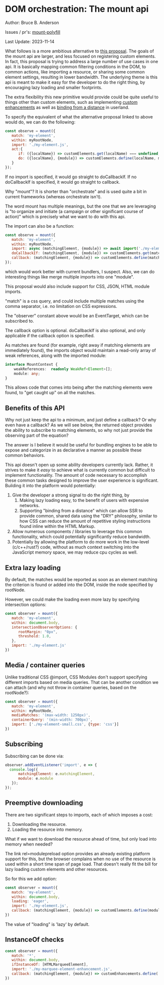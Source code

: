 # DOM orchestration: The mount api

Author:  Bruce B. Anderson

Issues / pr's:  [mount-polyfill](https://github.com/bahrus/mount-polyfill)

Last Update: 2023-11-14

What follows is a more ambitious alternative to [this proposal](https://github.com/w3c/webcomponents/issues/782).  The goals of the mount api are larger, and less focused on registering custom elements.  In fact, this proposal is trying to address a large number of use cases in one api.  It is basically mapping common filtering conditions in the DOM, to common actions, like importing a resource, or sharing some common element settings, resulting in lower bandwidth.  The underlying theme is this api is meant to make it easy for the developer to do the right thing, by encouraging lazy loading and smaller footprints. 

The extra flexibility this new primitive would provide could be quite useful to things other than custom elements, such as implementing [custom enhancements](https://github.com/WICG/webcomponents/issues/1000) as well as [binding from a distance](https://github.com/WICG/webcomponents/issues/1035#issuecomment-1806393525) in userland.

To specify the equivalent of what the alternative proposal linked to above would do, we can do the following:

```JavaScript
const observe = mount({
   match: 'my-element',
   within: myRootNode,
   import: './my-element.js',
   act:{
      if: ({localName}) => customElements.get(localName) === undefined,
      do: ({localName}, {module}) => customElements.define(localName, module.MyElement)
   }
});
```

If no import is specified, it would go straight to doCallbackIf.  If no doCallbackIf is specified, it would go straight to callback.

Why "mount"?  It is shorter than "orchestrate" and is used quite a bit in current frameworks (whereas orchestrate isn't).

The word mount has multiple meanings, but the one that we are leveraging is "to organize and initiate (a campaign or other significant course of action)" which is precisely what we want to do with this api.

The import can also be a function:

```JavaScript
const observe = mount({
   match: 'my-element',
   within: myRootNode,
   import: async (matchingElement, {module}) => await import('./my-element.js'),
   doCallbackIf: (matchingElement, {module}) => customElements.get(matchingElement.localName) === undefined,
   callback: (matchingElement, {module}) => customElements.define(matchingElement.localName, module.MyElement)
});
```

which would work better with current bundlers, I suspect.  Also, we can do interesting things like merge multiple imports into one "module".

This proposal would also include support for CSS, JSON, HTML module imports.  

"match" is a css query, and could include multiple matches using the comma separator, i.e. no limitation on CSS expressions.

The "observer" constant above would be an EventTarget, which can be subscribed to.

The callback option is optional.  doCallbackIf is also optional, and only applicable if the callback option is specified.

As matches are found (for example, right away if matching elements are immediately found), the imports object would maintain a read-only array of weak references, along with the imported module:

```TypeScript
interface MountContext {
    weakReferences:  readonly WeakRef<Element>[];
    module: any;
}
```

This allows code that comes into being after the matching elements were found, to "get caught up" on all the matches.

## Benefits of this API

Why not just keep the api to a minimum, and just define a callback?  Or why even have a callback?  As we will see below, the returned object provides the ability to subscribe to matching elements, so why not just provide the observing part of the equation?

The answer is I believe it would be useful for bundling engines to be able to expose and categorize in as declarative a manner as possible these common behaviors.

This api doesn't open up some ability developers currently lack.  Rather, it strives to make it *easy* to achieve what is currently common but difficult to implement functionality.  The amount of code necessary to accomplish these common tasks designed to improve the user experience is significant.  Building it into the platform would potentially:

1.  Give the developer a strong signal to do the right thing, by 
    1.  Making lazy loading easy, to the benefit of users with expensive networks.
    2.  Supporting "binding from a distance" which can allow SSR to provide common, shared data using the "DRY" philosophy, similar to how CSS can reduce the amount of repetitive styling instructions found inline within the HTML Markup.
2.  Allow numerous components / libraries to leverage this common functionality, which could potentially significantly reduce bandwidth.
3.  Potentially by allowing the platform to do more work in the low-level (c/c++/rust?) code, without as much context switching into the JavaScript memory space, we may reduce cpu cycles as well.  

##  Extra lazy loading

By default, the matches would be reported as soon as an element matching the criterion is found or added into the DOM, inside the node specified by rootNode.

However, we could make the loading even more lazy by specifying intersection options:

```JavaScript
const observer = mount({
   match: 'my-element',
   within: document.body,
   intersectionObserverOptions: {
      rootMargin: "0px",
      threshold: 1.0,
   },
   import: './my-element.js'
})
```

## Media / container queries

Unlike traditional CSS @import, CSS Modules don't support specifying different imports based on media queries.  That can be another condition we can attach (and why not throw in container queries, based on the rootNode?):

```JavaScript
const observer = mount({
   match: 'my-element',
   within: myRootNode,
   mediaMatches: '(max-width: 1250px)',
   containerQuery: '(min-width: 700px)',
   import: ['./my-element-small.css', {type: 'css'}]
})
```

## Subscribing

Subscribing can be done via:

```JavaScript
observer.addEventListener('import', e => {
  console.log({
      matchingElement: e.matchingElement, 
      module: e.module
   });
});
```

## Preemptive downloading

There are two significant steps to imports, each of which imposes a cost:  

1.  Downloading the resource.
2.  Loading the resource into memory.

What if we want to download the resource ahead of time, but only load into memory when needed?

The link rel=modulepreload option provides an already existing platform support for this, but the browser complains when no use of the resource is used within a short time span of page load.  That doesn't really fit the bill for lazy loading custom elements and other resources.

So for this we add option:

```JavaScript
const observer = mount({
   match: 'my-element',
   within: document.body,
   loading: 'eager',
   import: './my-element.js',
   callback: (matchingElement, {module}) => customElements.define(module.MyElement)
})
```

The value of "loading" is 'lazy' by default.

## InstanceOf checks

```JavaScript
const observer = mount({
   match: '*',
   within: document.body,
   ifInstanceOf: [HTMLMarqueeElement],
   import: './my-marquee-element-enhancement.js',
   callback: (matchingElement, {module}) => customEnhancements.define('myMarqueeElementEnhancement', module.MyMarqueeElementEnhancement)
})
```

